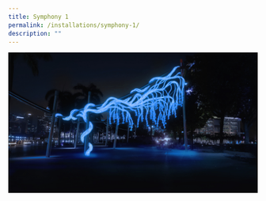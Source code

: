 ```yaml
---
title: Symphony 1
permalink: /installations/symphony-1/
description: ""
---
```

![](/images/Installations/symphony%201.jpg)